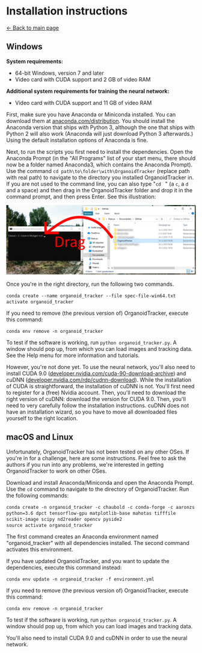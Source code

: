 ﻿Installation instructions
=========================
[← Back to main page](./INDEX.md)

## Windows
**System requirements:**

* 64-bit Windows, version 7 and later
* Video card with CUDA support and 2 GB of video RAM

**Additional system requirements for training the neural network:**

* Video card with CUDA support and 11 GB of video RAM

First, make sure you have Anaconda or Miniconda installed. You can download them at [anaconda.com/distribution](https://www.anaconda.com/distribution/). You should install the Anaconda version that ships with Python 3, although the one that ships with Python 2 will also work (Anaconda will just download Python 3 afterwards.) Using the default installation options of Anaconda is fine.

Next, to run the scripts you first need to install the dependencies. Open the Anaconda Prompt (in the "All Programs" list of your start menu, there should now be a folder named Anaconda3, which contains the Anaconda Prompt). Use the command `cd path\to\folder\with\OrganoidTracker` (replace path with real path) to navigate to the directory you installed OrganoidTracker in. If you are not used to the command line, you can also type "`cd` ` `" (a `c`, a `d` and a space) and then drag in the OrganoidTracker folder and drop it in the command prompt, and then press Enter. See this illustration:

![Dragging and dropping a folder](images/change_directory.png)

Once you're in the right directory, run the following two commands.

    conda create --name organoid_tracker --file spec-file-win64.txt
    activate organoid_tracker

If you need to remove (the previous version of) OrganoidTracker, execute this command:

    conda env remove -n organoid_tracker

To test if the software is working, run `python organoid_tracker.py`. A window should pop up, from which you can load images and tracking data. See the Help menu for more information and tutorials.

However, you're not done yet. To use the neural network, you'll also need to install CUDA 9.0 ([developer.nvidia.com/cuda-90-download-archive](https://developer.nvidia.com/cuda-90-download-archive)) and cuDNN ([developer.nvidia.com/rdp/cudnn-download](https://developer.nvidia.com/rdp/cudnn-download)). While the installation of CUDA is straightforward, the installation of cuDNN is not. You'll first need to register for a (free) Nvidia account. Then, you'll need to download the right version of cuDNN: download the version for CUDA 9.0. Then, you'll need to very carefully follow the installation instructions. cuDNN does not have an installation wizard, so you have to move all downloaded files yourself to the right location.

## macOS and Linux
Unfortunately, OrganoidTracker has not been tested on any other OSes. If you're in for a challenge, here are some instructions. Feel free to ask the authors if you run into any problems, we're interested in getting OrganoidTracker to work on other OSes.

Download and install Anaconda/Miniconda and open the Anaconda Prompt. Use the `cd` command to navigate to the directory of OrganoidTracker. Run the following commands:

    conda create -n organoid_tracker -c chaubold -c conda-forge -c aaronzs python=3.6 dpct tensorflow-gpu matplotlib-base mahotas tifffile scikit-image scipy nd2reader opencv pyside2
    source activate organoid_tracker

The first command creates an Anaconda environment named "organoid_tracker" with all dependencies installed. The second command activates this environment.

If you have updated OrganoidTracker, and you want to update the dependencies, execute this command instead:

    conda env update -n organoid_tracker -f environment.yml

If you need to remove (the previous version of) OrganoidTracker, execute this command:

    conda env remove -n organoid_tracker

To test if the software is working, run `python organoid_tracker.py`. A window should pop up, from which you can load images and tracking data.

You'll also need to install CUDA 9.0 and cuDNN in order to use the neural network.
